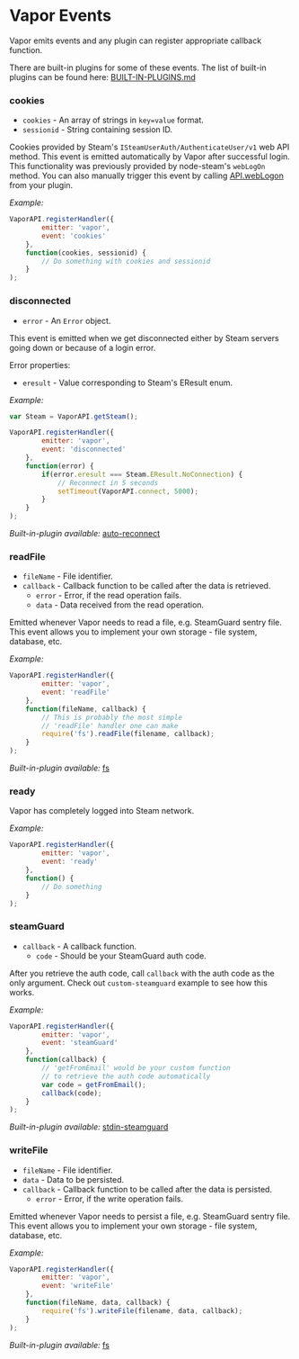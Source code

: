 # Vapor Events

Vapor emits events and any plugin can register appropriate callback function.

There are built-in plugins for some of these events. The list of built-in plugins can be found here: [BUILT-IN-PLUGINS.md](BUILT-IN-PLUGINS.md)

### cookies
* `cookies` - An array of strings in `key=value` format.
* `sessionid` - String containing session ID.

Cookies provided by Steam's `ISteamUserAuth/AuthenticateUser/v1` web API method. This event is emitted automatically by Vapor after successful login. This functionality was previously provided by node-steam's `webLogOn` method. You can also manually trigger this event by calling [API.webLogon](API.md#API+webLogOn) from your plugin.

*Example:*

```js
VaporAPI.registerHandler({
        emitter: 'vapor',
        event: 'cookies'
    },
    function(cookies, sessionid) {
        // Do something with cookies and sessionid
    }
);
```

### disconnected
* `error` - An `Error` object.

This event is emitted when we get disconnected either by Steam servers going down or because of a login error.

Error properties:
* `eresult` - Value corresponding to Steam's EResult enum.

*Example:*

```js
var Steam = VaporAPI.getSteam();

VaporAPI.registerHandler({
        emitter: 'vapor',
        event: 'disconnected'
    },
    function(error) {
        if(error.eresult === Steam.EResult.NoConnection) {
            // Reconnect in 5 seconds
            setTimeout(VaporAPI.connect, 5000);
        }
    }
);
```

*Built-in-plugin available:* [auto-reconnect](BUILT-IN-PLUGINS.md#module_auto-reconnect)

### readFile
* `fileName` - File identifier.
* `callback` - Callback function to be called after the data is retrieved.
  * `error` - Error, if the read operation fails.
  * `data` - Data received from the read operation.

Emitted whenever Vapor needs to read a file, e.g. SteamGuard sentry file.
This event allows you to implement your own storage - file system, database, etc.

*Example:*

```js
VaporAPI.registerHandler({
        emitter: 'vapor',
        event: 'readFile'
    },
    function(fileName, callback) {
        // This is probably the most simple
        // 'readFile' handler one can make
        require('fs').readFile(filename, callback);
    }
);
```

*Built-in-plugin available:* [fs](BUILT-IN-PLUGINS.md#module_fs)

### ready

Vapor has completely logged into Steam network.

*Example:*

```js
VaporAPI.registerHandler({
        emitter: 'vapor',
        event: 'ready'
    },
    function() {
        // Do something
    }
);
```

### steamGuard
* `callback` - A callback function.
  * `code` - Should be your SteamGuard auth code.

After you retrieve the auth code, call `callback` with the auth code as the only argument. Check out `custom-steamguard` example to see how this works.

*Example:*

```js
VaporAPI.registerHandler({
        emitter: 'vapor',
        event: 'steamGuard'
    },
    function(callback) {
        // 'getFromEmail' would be your custom function
        // to retrieve the auth code automatically
        var code = getFromEmail();
        callback(code);
    }
);
```

*Built-in-plugin available:* [stdin-steamguard](BUILT-IN-PLUGINS.md#module_stdin-steamguard)

### writeFile
* `fileName` - File identifier.
* `data` - Data to be persisted.
* `callback` - Callback function to be called after the data is persisted.
  * `error` - Error, if the write operation fails.

Emitted whenever Vapor needs to persist a file, e.g. SteamGuard sentry file.
This event allows you to implement your own storage - file system, database, etc.

*Example:*

```js
VaporAPI.registerHandler({
        emitter: 'vapor',
        event: 'writeFile'
    },
    function(fileName, data, callback) {
        require('fs').writeFile(filename, data, callback);
    }
);
```

*Built-in-plugin available:* [fs](BUILT-IN-PLUGINS.md#module_fs)
